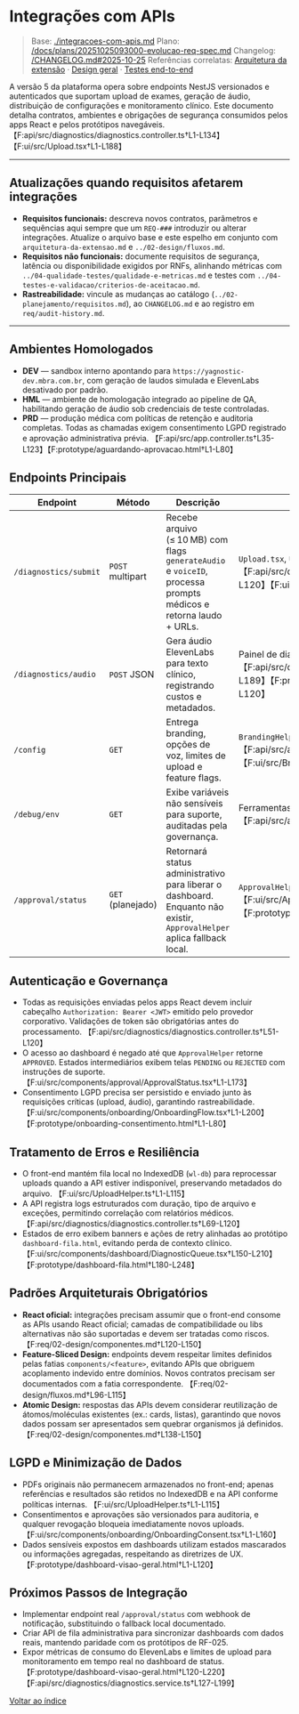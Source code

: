 <!-- req/01-arquitetura/integracoes-com-apis.md -->
# Integrações com APIs

> Base: [./integracoes-com-apis.md](./integracoes-com-apis.md)
> Plano: [/docs/plans/20251025093000-evolucao-req-spec.md](/docs/plans/20251025093000-evolucao-req-spec.md)
> Changelog: [/CHANGELOG.md#2025-10-25](/CHANGELOG.md#2025-10-25)
> Referências correlatas: [Arquitetura da extensão](/req/01-arquitetura/arquitetura-da-extensao-spec.md) · [Design geral](/req/02-design/design-geral-spec.md) · [Testes end-to-end](/req/04-testes-e-validacao/testes-end-to-end-spec.md)

A versão 5 da plataforma opera sobre endpoints NestJS versionados e autenticados que suportam upload de exames, geração de áudio, distribuição de configurações e monitoramento clínico. Este documento detalha contratos, ambientes e obrigações de segurança consumidos pelos apps React e pelos protótipos navegáveis. 【F:api/src/diagnostics/diagnostics.controller.ts†L1-L134】【F:ui/src/Upload.tsx†L1-L188】

---

## Atualizações quando requisitos afetarem integrações

- **Requisitos funcionais:** descreva novos contratos, parâmetros e sequências aqui sempre que um `REQ-###` introduzir ou alterar integrações. Atualize o arquivo base e este espelho em conjunto com `arquitetura-da-extensao.md` e `../02-design/fluxos.md`.
- **Requisitos não funcionais:** documente requisitos de segurança, latência ou disponibilidade exigidos por RNFs, alinhando métricas com `../04-qualidade-testes/qualidade-e-metricas.md` e testes com `../04-testes-e-validacao/criterios-de-aceitacao.md`.
- **Rastreabilidade:** vincule as mudanças ao catálogo (`../02-planejamento/requisitos.md`), ao `CHANGELOG.md` e ao registro em `req/audit-history.md`.

---

## Ambientes Homologados
- **DEV** — sandbox interno apontando para `https://yagnostic-dev.mbra.com.br`, com geração de laudos simulada e ElevenLabs desativado por padrão.
- **HML** — ambiente de homologação integrado ao pipeline de QA, habilitando geração de áudio sob credenciais de teste controladas.
- **PRD** — produção médica com políticas de retenção e auditoria completas. Todas as chamadas exigem consentimento LGPD registrado e aprovação administrativa prévia. 【F:api/src/app.controller.ts†L35-L123】【F:prototype/aguardando-aprovacao.html†L1-L80】

## Endpoints Principais
| Endpoint | Método | Descrição | Consumidores |
| --- | --- | --- | --- |
| `/diagnostics/submit` | `POST` multipart | Recebe arquivo (≤ 10 MB) com flags `generateAudio` e `voiceID`, processa prompts médicos e retorna laudo + URLs. | `Upload.tsx`, `UploadHelper.ts`, Dashboard 【F:api/src/diagnostics/diagnostics.controller.ts†L33-L120】【F:ui/src/UploadHelper.ts†L40-L115】|
| `/diagnostics/audio` | `POST` JSON | Gera áudio ElevenLabs para texto clínico, registrando custos e metadados. | Painel de diagnóstico, automações administrativas 【F:api/src/diagnostics/diagnostics.controller.ts†L121-L189】【F:prototype/diagnostico-operacao.html†L68-L120】|
| `/config` | `GET` | Entrega branding, opções de voz, limites de upload e feature flags. | `BrandingHelper.ts`, onboarding LGPD 【F:api/src/app.controller.ts†L35-L123】【F:ui/src/BrandingHelper.ts†L1-L160】|
| `/debug/env` | `GET` | Exibe variáveis não sensíveis para suporte, auditadas pela governança. | Ferramentas internas, pipelines 【F:api/src/app.controller.ts†L83-L123】|
| `/approval/status` | `GET` (planejado) | Retornará status administrativo para liberar o dashboard. Enquanto não existir, `ApprovalHelper` aplica fallback local. | `ApprovalHelper.ts`, telas de bloqueio 【F:ui/src/ApprovalHelper.ts†L1-L86】【F:prototype/administracao-liberacao.html†L1-L120】|

## Autenticação e Governança
- Todas as requisições enviadas pelos apps React devem incluir cabeçalho `Authorization: Bearer <JWT>` emitido pelo provedor corporativo. Validações de token são obrigatórias antes do processamento. 【F:api/src/diagnostics/diagnostics.controller.ts†L51-L120】
- O acesso ao dashboard é negado até que `ApprovalHelper` retorne `APPROVED`. Estados intermediários exibem telas `PENDING` ou `REJECTED` com instruções de suporte. 【F:ui/src/components/approval/ApprovalStatus.tsx†L1-L173】
- Consentimento LGPD precisa ser persistido e enviado junto às requisições críticas (upload, áudio), garantindo rastreabilidade. 【F:ui/src/components/onboarding/OnboardingFlow.tsx†L1-L200】【F:prototype/onboarding-consentimento.html†L1-L80】

## Tratamento de Erros e Resiliência
- O front-end mantém fila local no IndexedDB (`wl-db`) para reprocessar uploads quando a API estiver indisponível, preservando metadados do arquivo. 【F:ui/src/UploadHelper.ts†L1-L115】
- A API registra logs estruturados com duração, tipo de arquivo e exceções, permitindo correlação com relatórios médicos. 【F:api/src/diagnostics/diagnostics.controller.ts†L69-L120】
- Estados de erro exibem banners e ações de retry alinhadas ao protótipo `dashboard-fila.html`, evitando perda de contexto clínico. 【F:ui/src/components/dashboard/DiagnosticQueue.tsx†L150-L210】【F:prototype/dashboard-fila.html†L180-L248】

## Padrões Arquiteturais Obrigatórios
- **React oficial:** integrações precisam assumir que o front-end consome as APIs usando React oficial; camadas de compatibilidade ou libs alternativas não são suportadas e devem ser tratadas como riscos. 【F:req/02-design/componentes.md†L120-L150】
- **Feature-Sliced Design:** endpoints devem respeitar limites definidos pelas fatias `components/<feature>`, evitando APIs que obriguem acoplamento indevido entre domínios. Novos contratos precisam ser documentados com a fatia correspondente. 【F:req/02-design/fluxos.md†L96-L115】
- **Atomic Design:** respostas das APIs devem considerar reutilização de átomos/moléculas existentes (ex.: cards, listas), garantindo que novos dados possam ser apresentados sem quebrar organismos já definidos. 【F:req/02-design/componentes.md†L138-L150】

## LGPD e Minimização de Dados
- PDFs originais não permanecem armazenados no front-end; apenas referências e resultados são retidos no IndexedDB e na API conforme políticas internas. 【F:ui/src/UploadHelper.ts†L1-L115】
- Consentimentos e aprovações são versionados para auditoria, e qualquer revogação bloqueia imediatamente novos uploads. 【F:ui/src/components/onboarding/OnboardingConsent.tsx†L1-L160】
- Dados sensíveis expostos em dashboards utilizam estados mascarados ou informações agregadas, respeitando as diretrizes de UX. 【F:prototype/dashboard-visao-geral.html†L1-L120】

## Próximos Passos de Integração
- Implementar endpoint real `/approval/status` com webhook de notificação, substituindo o fallback local documentado.
- Criar API de fila administrativa para sincronizar dashboards com dados reais, mantendo paridade com os protótipos de RF-025.
- Expor métricas de consumo do ElevenLabs e limites de upload para monitoramento em tempo real no dashboard de status. 【F:prototype/dashboard-visao-geral.html†L120-L220】【F:api/src/diagnostics/diagnostics.service.ts†L127-L199】

[Voltar ao índice](README-spec.md)
